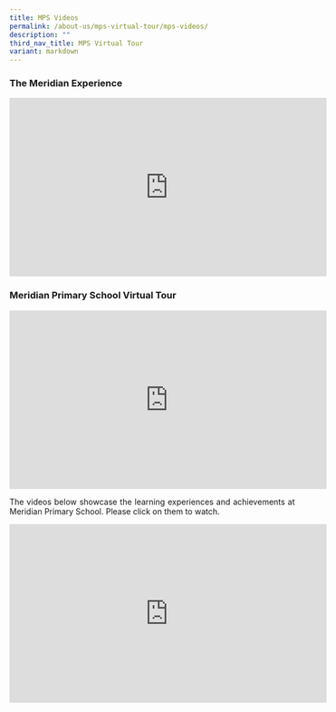 ```yaml
---
title: MPS Videos
permalink: /about-us/mps-virtual-tour/mps-videos/
description: ""
third_nav_title: MPS Virtual Tour
variant: markdown
---
```

### The Meridian Experience

<iframe width="560" height="315" src="https://www.youtube.com/embed/hA_11fdyWXk" title="YouTube video player" frameborder="0" allow="accelerometer; autoplay; clipboard-write; encrypted-media; gyroscope; picture-in-picture" allowfullscreen=""></iframe>

### Meridian Primary School Virtual Tour

<iframe width="560" height="315" src="https://www.youtube.com/embed/Z8-de9W6kok" title="YouTube video player" frameborder="0" allow="accelerometer; autoplay; clipboard-write; encrypted-media; gyroscope; picture-in-picture" allowfullscreen=""></iframe>


<p align="justify">The videos below showcase the learning experiences and achievements at Meridian Primary School. Please click on them to watch.</p>


<iframe allowfullscreen="" allow="accelerometer; autoplay; clipboard-write; encrypted-media; gyroscope; picture-in-picture; web-share" frameborder="0" title="YouTube video player" src="https://www.youtube.com/embed/TuNE1xb3Lwc?si=qHo1wJpo6gGkTP8W" height="315" width="560"></iframe>
